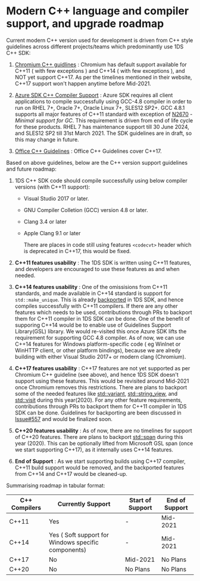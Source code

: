 # Modern C++ language and compiler support, and upgrade roadmap

Current modern C++ version used for development is driven from C++ style guidelines across different projects/teams which predominantly use 1DS C++ SDK:

1. [Chromium C++ guidlines](https://chromium-cpp.appspot.com/) : Chromium has default support available for C++11 ( with few exceptions ) and C++14 ( with few exceptions ), and NOT yet support C++17. As per the timelines mentioned in their website, C++17 support won't happen anytime before Mid-2021.

2. [Azure SDK C++ Compiler Support](https://azure.github.io/azure-sdk/cpp_implementation.html#linux) : Azure SDK requires all client applications to compile successfully using GCC-4.8 compiler in order to run on RHEL 7+, Oracle 7+, Oracle Linux 7+, SLES12 SP2+. GCC 4.8.1 supports all major features of C++11 standard with exception of [N2670](http://www.open-std.org/jtc1/sc22/wg21/docs/papers/2008/n2670.htm) - _Minimal support for GC_. This requirement is driven from end of life cycle for these products. RHEL 7 has maintenance support till 30 June 2024, and SLES12 SP2 till 31st March 2021. The SDK guidelines are in draft, so this may change in future.

3. [Office C++ Guidelines](https://github.com/microsoft/OfficeCppGuidelines/blob/master/CppCoreGuidelines.md) : Office C++ Guidelines cover C++17.

Based on above guidelines, below are the C++ version support guidelines and future roadmap:

1. 1DS C++ SDK code should compile successfully using below compiler versions (with C++11 support):
    - Visual Studio 2017 or later.
    - GNU Compiler Colletion (GCC) version 4.8 or later.
    - Clang 3.4 or later
    - Apple Clang 9.1 or later

        There are places in code still using features `<codecvt>` header which is deprecated in C++17, this would be fixed.

2. **C++11 features usability** : The 1DS SDK is written using C++11 features, and developers are encouraged to use these features as and when needed.

3. **C++14 features usability** : One of the omissisions from C++11 standards, and made available in C++14 standard is support for `std::make_unique`. This is already [backported](https://github.com/microsoft/cpp_client_telemetry/blob/780205d2ea0298e41e82d54a3d203366f051cdf4/lib/utils/Utils.hpp#L28) in 1DS SDK, and hence compiles successfully with C++11 compilers.
If there are any other features which needs to be used, contributions through PRs to backport them for C++11 compiler in 1DS SDK can be done. One of the benefit of supporing C++14 would be to enable use of Guidelines Support Library(GSL) library. We would re-visited this once Azure SDK lifts the requirement for supporting GCC 4.8 compiler. As of now, we can use C++14 features for Windows platform-specific code ( eg Winlnet or WinHTTP client, or other platform bindings), because we are alredy building with either Visual Studio 2017+ or modern clang (Chromium).

4. **C++17 features usability** : C++17 features are not yet supported as per Chromium C++ guideline (see above), and hence 1DS SDK doesn't support using these features. This would be revisited around Mid-2021 once Chromium removes this restrictions. There are plans to backport some of the needed features like [std::variant](https://en.cppreference.com/w/cpp/utility/variant), [std::string_view](https://en.cppreference.com/w/cpp/string/basic_string_view), and [std::visit](https://en.cppreference.com/w/cpp/utility/variant/visit) during this year(2020). For any other feature requirements, contributions through PRs to backport them for C++11 compiler in 1DS SDK can be done. Guidelines for backporting are been discussed in [Issue#557](https://github.com/microsoft/cpp_client_telemetry/issues/557) and would be finalized soon.

5. **C++20 features usability** : As of now, there are no timelines for support of C++20 features. There are plans to backport [std::span](https://en.cppreference.com/w/cpp/container/span) during this year (2020). This can be optionally lifted from Microsoft GSL span (once we start supporting C++17), as it internally uses C++14 features.

6. **End of Support** : As we start supporting builds using C++17 compiler, C++11 build support would be removed, and the backported features from C++14 and C++17 would be cleaned-up.

Summarising roadmap in tabular format:

| C++ Compilers | Currently Support | Start of Support | End of Support |
| --- | --- | -- | -- |
| C++11 | Yes | - | Mid-2021 |
| C++14 | Yes ( Soft support for Windows specific components) | - | Mid-2021 |
| C++17 | No | Mid-2021 | No Plans |
| C++20 | No | No Plans | No Plans |

